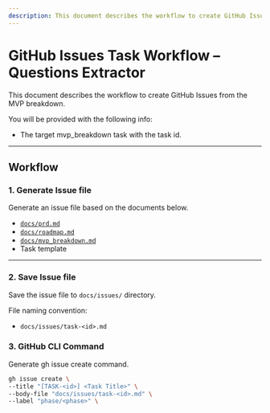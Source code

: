 ```yaml
---
description: This document describes the workflow to create GitHub Issues from the MVP breakdown.
---
```


# GitHub Issues Task Workflow – Questions Extractor

This document describes the workflow to create GitHub Issues from the MVP breakdown.

You will be provided with the following info:

- The target mvp_breakdown task with the task id.

---

## Workflow

### 1. Generate Issue file

Generate an issue file based on the documents below.

- [`docs/prd.md`](../docs/prd.md)
- [`docs/roadmap.md`](../docs/roadmap.md)
- [`docs/mvp_breakdown.md`](../docs/mvp_breakdown.md)
- Task template

---

### 2. Save Issue file

Save the issue file to `docs/issues/` directory.

File naming convention:

- `docs/issues/task-<id>.md`

### 3. GitHub CLI Command

Generate gh issue create command.

```bash
gh issue create \
--title "[TASK-<id>] <Task Title>" \
--body-file "docs/issues/task-<id>.md" \
--label "phase/<phase>" \
```
